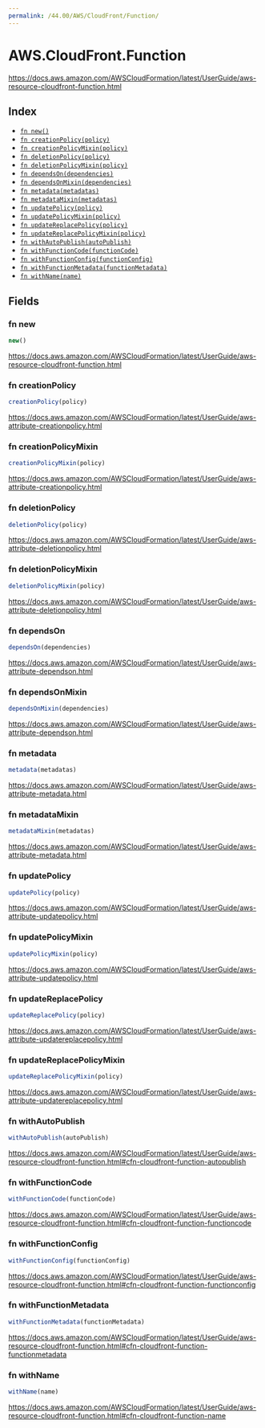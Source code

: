 ```yaml
---
permalink: /44.00/AWS/CloudFront/Function/
---
```


# AWS.CloudFront.Function

https://docs.aws.amazon.com/AWSCloudFormation/latest/UserGuide/aws-resource-cloudfront-function.html

## Index

* [`fn new()`](#fn-new)
* [`fn creationPolicy(policy)`](#fn-creationpolicy)
* [`fn creationPolicyMixin(policy)`](#fn-creationpolicymixin)
* [`fn deletionPolicy(policy)`](#fn-deletionpolicy)
* [`fn deletionPolicyMixin(policy)`](#fn-deletionpolicymixin)
* [`fn dependsOn(dependencies)`](#fn-dependson)
* [`fn dependsOnMixin(dependencies)`](#fn-dependsonmixin)
* [`fn metadata(metadatas)`](#fn-metadata)
* [`fn metadataMixin(metadatas)`](#fn-metadatamixin)
* [`fn updatePolicy(policy)`](#fn-updatepolicy)
* [`fn updatePolicyMixin(policy)`](#fn-updatepolicymixin)
* [`fn updateReplacePolicy(policy)`](#fn-updatereplacepolicy)
* [`fn updateReplacePolicyMixin(policy)`](#fn-updatereplacepolicymixin)
* [`fn withAutoPublish(autoPublish)`](#fn-withautopublish)
* [`fn withFunctionCode(functionCode)`](#fn-withfunctioncode)
* [`fn withFunctionConfig(functionConfig)`](#fn-withfunctionconfig)
* [`fn withFunctionMetadata(functionMetadata)`](#fn-withfunctionmetadata)
* [`fn withName(name)`](#fn-withname)

## Fields

### fn new

```ts
new()
```

https://docs.aws.amazon.com/AWSCloudFormation/latest/UserGuide/aws-resource-cloudfront-function.html

### fn creationPolicy

```ts
creationPolicy(policy)
```

https://docs.aws.amazon.com/AWSCloudFormation/latest/UserGuide/aws-attribute-creationpolicy.html

### fn creationPolicyMixin

```ts
creationPolicyMixin(policy)
```

https://docs.aws.amazon.com/AWSCloudFormation/latest/UserGuide/aws-attribute-creationpolicy.html

### fn deletionPolicy

```ts
deletionPolicy(policy)
```

https://docs.aws.amazon.com/AWSCloudFormation/latest/UserGuide/aws-attribute-deletionpolicy.html

### fn deletionPolicyMixin

```ts
deletionPolicyMixin(policy)
```

https://docs.aws.amazon.com/AWSCloudFormation/latest/UserGuide/aws-attribute-deletionpolicy.html

### fn dependsOn

```ts
dependsOn(dependencies)
```

https://docs.aws.amazon.com/AWSCloudFormation/latest/UserGuide/aws-attribute-dependson.html

### fn dependsOnMixin

```ts
dependsOnMixin(dependencies)
```

https://docs.aws.amazon.com/AWSCloudFormation/latest/UserGuide/aws-attribute-dependson.html

### fn metadata

```ts
metadata(metadatas)
```

https://docs.aws.amazon.com/AWSCloudFormation/latest/UserGuide/aws-attribute-metadata.html

### fn metadataMixin

```ts
metadataMixin(metadatas)
```

https://docs.aws.amazon.com/AWSCloudFormation/latest/UserGuide/aws-attribute-metadata.html

### fn updatePolicy

```ts
updatePolicy(policy)
```

https://docs.aws.amazon.com/AWSCloudFormation/latest/UserGuide/aws-attribute-updatepolicy.html

### fn updatePolicyMixin

```ts
updatePolicyMixin(policy)
```

https://docs.aws.amazon.com/AWSCloudFormation/latest/UserGuide/aws-attribute-updatepolicy.html

### fn updateReplacePolicy

```ts
updateReplacePolicy(policy)
```

https://docs.aws.amazon.com/AWSCloudFormation/latest/UserGuide/aws-attribute-updatereplacepolicy.html

### fn updateReplacePolicyMixin

```ts
updateReplacePolicyMixin(policy)
```

https://docs.aws.amazon.com/AWSCloudFormation/latest/UserGuide/aws-attribute-updatereplacepolicy.html

### fn withAutoPublish

```ts
withAutoPublish(autoPublish)
```

https://docs.aws.amazon.com/AWSCloudFormation/latest/UserGuide/aws-resource-cloudfront-function.html#cfn-cloudfront-function-autopublish

### fn withFunctionCode

```ts
withFunctionCode(functionCode)
```

https://docs.aws.amazon.com/AWSCloudFormation/latest/UserGuide/aws-resource-cloudfront-function.html#cfn-cloudfront-function-functioncode

### fn withFunctionConfig

```ts
withFunctionConfig(functionConfig)
```

https://docs.aws.amazon.com/AWSCloudFormation/latest/UserGuide/aws-resource-cloudfront-function.html#cfn-cloudfront-function-functionconfig

### fn withFunctionMetadata

```ts
withFunctionMetadata(functionMetadata)
```

https://docs.aws.amazon.com/AWSCloudFormation/latest/UserGuide/aws-resource-cloudfront-function.html#cfn-cloudfront-function-functionmetadata

### fn withName

```ts
withName(name)
```

https://docs.aws.amazon.com/AWSCloudFormation/latest/UserGuide/aws-resource-cloudfront-function.html#cfn-cloudfront-function-name